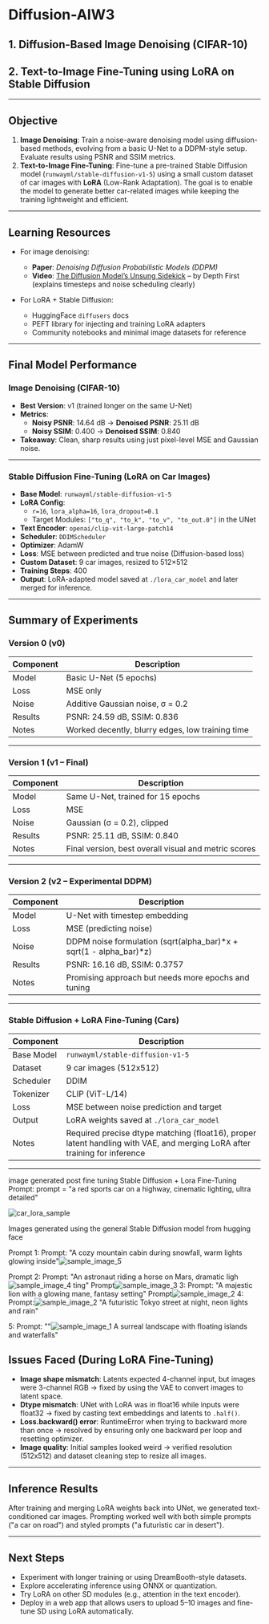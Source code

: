 # Diffusion-AIW3

## 1. Diffusion-Based Image Denoising (CIFAR-10)  
## 2. Text-to-Image Fine-Tuning using LoRA on Stable Diffusion

---

## Objective

1. **Image Denoising**: Train a noise-aware denoising model using diffusion-based methods, evolving from a basic U-Net to a DDPM-style setup. Evaluate results using PSNR and SSIM metrics.
2. **Text-to-Image Fine-Tuning**: Fine-tune a pre-trained Stable Diffusion model (`runwayml/stable-diffusion-v1-5`) using a small custom dataset of car images with **LoRA** (Low-Rank Adaptation). The goal is to enable the model to generate better car-related images while keeping the training lightweight and efficient.

---

## Learning Resources

- For image denoising:  
  - **Paper**: *Denoising Diffusion Probabilistic Models (DDPM)*  
  - **Video**: [The Diffusion Model’s Unsung Sidekick](https://youtu.be/Fk2I6pa6UeA?si=yLBIA5zo1oqtdG8q) – by Depth First (explains timesteps and noise scheduling clearly)

- For LoRA + Stable Diffusion:
  - HuggingFace `diffusers` docs  
  - PEFT library for injecting and training LoRA adapters  
  - Community notebooks and minimal image datasets for reference

---

## Final Model Performance

###  Image Denoising (CIFAR-10)
- **Best Version**: v1 (trained longer on the same U-Net)
- **Metrics**:
  - **Noisy PSNR**: 14.64 dB → **Denoised PSNR**: 25.11 dB
  - **Noisy SSIM**: 0.400 → **Denoised SSIM**: 0.840
- **Takeaway**: Clean, sharp results using just pixel-level MSE and Gaussian noise.

---

### Stable Diffusion Fine-Tuning (LoRA on Car Images)
- **Base Model**: `runwayml/stable-diffusion-v1-5`  
- **LoRA Config**:
  - `r=16`, `lora_alpha=16`, `lora_dropout=0.1`
  - Target Modules: `["to_q", "to_k", "to_v", "to_out.0"]` in the UNet
- **Text Encoder**: `openai/clip-vit-large-patch14`  
- **Scheduler**: `DDIMScheduler`  
- **Optimizer**: AdamW  
- **Loss**: MSE between predicted and true noise (Diffusion-based loss)
- **Custom Dataset**: 9 car images, resized to 512×512  
- **Training Steps**: 400  
- **Output**: LoRA-adapted model saved at `./lora_car_model` and later merged for inference.

---

## Summary of Experiments

### Version 0 (v0)
| Component         | Description                                           |
|------------------|-------------------------------------------------------|
| Model            | Basic U-Net (5 epochs)                                |
| Loss             | MSE only                                              |
| Noise            | Additive Gaussian noise, σ = 0.2                      |
| Results          | PSNR: 24.59 dB, SSIM: 0.836                           |
| Notes            | Worked decently, blurry edges, low training time     |

---

### Version 1 (v1 – Final)
| Component         | Description                                           |
|------------------|-------------------------------------------------------|
| Model            | Same U-Net, trained for 15 epochs                     |
| Loss             | MSE                                                   |
| Noise            | Gaussian (σ = 0.2), clipped                           |
| Results          | PSNR: 25.11 dB, SSIM: 0.840                           |
| Notes            | Final version, best overall visual and metric scores |

---

### Version 2 (v2 – Experimental DDPM)

| Component         | Description                                           |
|------------------|-------------------------------------------------------|
| Model            | U-Net with timestep embedding                         |
| Loss             | MSE (predicting noise)                                |
| Noise            | DDPM noise formulation (sqrt(alpha_bar)*x + sqrt(1 - alpha_bar)*z) |
| Results          | PSNR: 16.16 dB, SSIM: 0.3757                          |
| Notes            | Promising approach but needs more epochs and tuning  |

---

### Stable Diffusion + LoRA Fine-Tuning (Cars)

| Component         | Description                                           |
|------------------|-------------------------------------------------------|
| Base Model        | `runwayml/stable-diffusion-v1-5`                      |
| Dataset           | 9 car images (512x512)                                |
| Scheduler         | DDIM                                                  |
| Tokenizer         | CLIP (ViT-L/14)                                       |
| Loss              | MSE between noise prediction and target               |
| Output            | LoRA weights saved at `./lora_car_model`             |
| Notes             | Required precise dtype matching (float16), proper latent handling with VAE, and merging LoRA after training for inference |

---

image generated post fine tuning Stable Diffusion + Lora Fine-Tuning
Prompt:
prompt = "a red sports car on a highway, cinematic lighting, ultra detailed"

![car_lora_sample](https://github.com/user-attachments/assets/fe550e81-6778-42d5-86bc-e780b4a5b9b1)


Images generated using the general Stable Diffusion model from hugging face 

Prompt 1: Prompt: "A cozy mountain cabin during snowfall, warm lights glowing inside"![sample_image_5](https://github.com/user-attachments/assets/29f7058b-b942-4744-af1c-bfde9a280d0d)

Prompt 2: Prompt: "An astronaut riding a horse on Mars, dramatic ligh![sample_image_4](https://github.com/user-attachments/assets/d719a780-4d7a-4bf6-8e66-e22a38659da1)
ting"
Prompt![sample_image_3](https://github.com/user-attachments/assets/531de65c-c7c6-4708-83b0-b83f8ca04ed5)
 3: Prompt: "A majestic lion with a glowing mane, fantasy setting"
Prompt![sample_image_2](https://github.com/user-attachments/assets/6194b668-3790-44e1-bf8c-73885f84c615)
 4: Prompt:![sample_image_2](https://github.com/user-attachments/assets/b5145730-71ab-43e5-96e7-2ee6039def0b)
 "A futuristic Tokyo street at night, neon lights and rain"


5: Prompt: ""![sample_image_1](https://github.com/user-attachments/assets/b1829518-e121-4202-974e-8262d335860c)
A surreal landscape with floating islands and waterfalls"

## Issues Faced (During LoRA Fine-Tuning)

- **Image shape mismatch**: Latents expected 4-channel input, but images were 3-channel RGB → fixed by using the VAE to convert images to latent space.
- **Dtype mismatch**: UNet with LoRA was in float16 while inputs were float32 → fixed by casting text embeddings and latents to `.half()`.
- **Loss.backward() error**: RuntimeError when trying to backward more than once → resolved by ensuring only one backward per loop and resetting optimizer.
- **Image quality**: Initial samples looked weird → verified resolution (512x512) and dataset cleaning step to resize all images.

---

## Inference Results

After training and merging LoRA weights back into UNet, we generated text-conditioned car images. Prompting worked well with both simple prompts ("a car on road") and styled prompts ("a futuristic car in desert").

---

## Next Steps

- Experiment with longer training or using DreamBooth-style datasets.
- Explore accelerating inference using ONNX or quantization.
- Try LoRA on other SD modules (e.g., attention in the text encoder).
- Deploy in a web app that allows users to upload 5–10 images and fine-tune SD using LoRA automatically.
